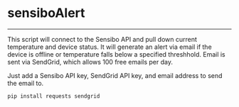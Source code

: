 # sensiboAlert

---

This script will connect to the Sensibo API and pull down current temperature and device status.  It will generate an alert via email if the device is offline or temperature falls below a specified threshhold.  Email is sent via SendGrid, which allows 100 free emails per day.

Just add a Sensibo API key, SendGrid API key, and email address to send the email to.

`pip install requests sendgrid`
